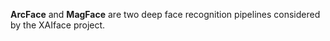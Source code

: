  **ArcFace** and **MagFace** are two deep face recognition pipelines considered by the XAIface project.
